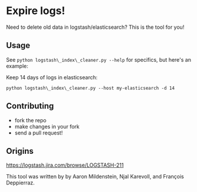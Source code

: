 # Expire logs!

Need to delete old data in logstash/elasticsearch? This is the tool for you!

## Usage

See `python logstash\_index\_cleaner.py --help` for specifics, but here's an example:

Keep 14 days of logs in elasticsearch:

    python logstash\_index\_cleaner.py --host my-elasticsearch -d 14

## Contributing

* fork the repo
* make changes in your fork
* send a pull request!

## Origins

<https://logstash.jira.com/browse/LOGSTASH-211>

This tool was written by by Aaron Mildenstein, Njal Karevoll, and François
Deppierraz.

